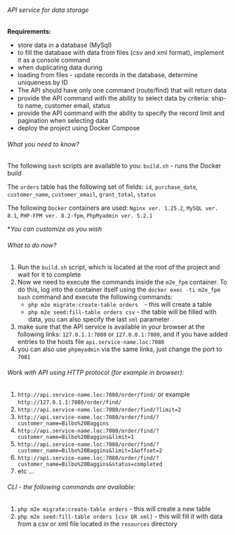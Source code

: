 ###### API service for data storage

**Requirements:**

* store data in a database (MySql)
* to fill the database with data from files (csv and xml format), implement it as a console command
* when duplicating data during
* loading from files - update records in the database, determine uniqueness by ID
* The API should have only one command (route/ﬁnd) that will return data
* provide the API command with the ability to select data by criteria: ship-to name, customer email, status
* provide the API command with the ability to specify the record limit and pagination when selecting data
* deploy the project using Docker Compose

###### What you need to know?

The following `bash` scripts are available to you: `build.sh` - runs the Docker build

The `orders` table has the following set of fields: `id`, `purchase_date`, `customer_name`, `customer_email`, `grant_total`, `status`

The following `Docker` containers are used: `Nginx ver. 1.25.2`, `MySQL ver. 8.1`, `PHP-FPM ver. 8.2-fpm`, `PhpMyadmin ver. 5.2.1`

**You can customize as you wish*

###### What to do now?

1. Run the `build.sh` script, which is located at the root of the project and wait for it to complete
2. Now we need to execute the commands inside the `m2e_fpm` container. To do this, log into the container itself using the `docker exec -ti m2e_fpm bash` command and execute the following commands:
   - `php m2e migrate:create-table orders  `- this will create a table
   - `php m2e seed:fill-table orders csv` - the table will be filled with data, you can also specify the last `xml` parameter
3. make sure that the API service is available in your browser at the following links: `127.0.1.1:7080` or `127.0.0.1:7080`, and if you have added entries to the hosts file `api.service-name.loc:7080`
4. you can also use `phpmyadmin` via the same links, just change the port to `7081`

###### Work with API using HTTP protocol (for example in browser):

1. `http://api.service-name.loc:7080/order/find/` or example  `http://127.0.1.1:7080/order/find/`
2. `http://api.service-name.loc:7080/order/find/?limit=2`
3. `http://api.service-name.loc:7080/order/find/?customer_name=Bilbo%20Baggins`
4. `http://api.service-name.loc:7080/order/find/?customer_name=Bilbo%20Baggins&limit=1`
5. `http://api.service-name.loc:7080/order/find/?customer_name=Bilbo%20Baggins&limit=1&offset=2`
6. `http://api.service-name.loc:7080/order/find/?customer_name=Bilbo%20Baggins&status=completed`
7. etc ...

###### CLI - the following commands are available:

1. `php m2e migrate:create-table orders` - this will create a new table
2. `php m2e seed:fill-table orders [csv OR xml]` - this will fill it with data from a csv or xml file located in the `resources` directory
